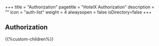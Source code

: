+++
title = "Authorization"
pagetitle = "HotelX Authorization"
description = ""
icon = "auth-list"
weight = 4
alwaysopen = false
isDirectory=false
+++

## Authorization

{{%custom-children%}}